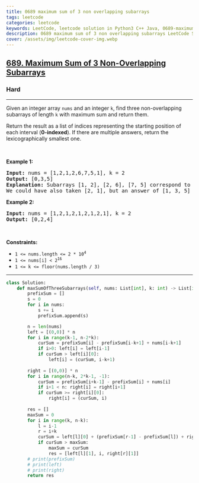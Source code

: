 ```yaml
---
title: 0689 maximum sum of 3 non overlapping subarrays
tags: leetcode
categories: leetcode
keywords: LeetCode, leetcode solution in Python3 C++ Java, 0689-maximum-sum-of-3-non-overlapping-subarrays solution
description: 0689 maximum sum of 3 non overlapping subarrays LeetCode Solution Explained
cover: /assets/img/leetcode-cover-img.webp
---
```



<h2><a href="https://leetcode.com/problems/maximum-sum-of-3-non-overlapping-subarrays/">689. Maximum Sum of 3 Non-Overlapping Subarrays</a></h2><h3>Hard</h3><hr><div><p>Given an integer array <code>nums</code> and an integer <code>k</code>, find three non-overlapping subarrays of length <code>k</code> with maximum sum and return them.</p>

<p>Return the result as a list of indices representing the starting position of each interval (<strong>0-indexed</strong>). If there are multiple answers, return the lexicographically smallest one.</p>

<p>&nbsp;</p>
<p><strong class="example">Example 1:</strong></p>

<pre><strong>Input:</strong> nums = [1,2,1,2,6,7,5,1], k = 2
<strong>Output:</strong> [0,3,5]
<strong>Explanation:</strong> Subarrays [1, 2], [2, 6], [7, 5] correspond to the starting indices [0, 3, 5].
We could have also taken [2, 1], but an answer of [1, 3, 5] would be lexicographically larger.
</pre>

<p><strong class="example">Example 2:</strong></p>

<pre><strong>Input:</strong> nums = [1,2,1,2,1,2,1,2,1], k = 2
<strong>Output:</strong> [0,2,4]
</pre>

<p>&nbsp;</p>
<p><strong>Constraints:</strong></p>

<ul>
	<li><code>1 &lt;= nums.length &lt;= 2 * 10<sup>4</sup></code></li>
	<li><code>1 &lt;= nums[i] &lt;&nbsp;2<sup>16</sup></code></li>
	<li><code>1 &lt;= k &lt;= floor(nums.length / 3)</code></li>
</ul>
</div>

---




```python
class Solution:
    def maxSumOfThreeSubarrays(self, nums: List[int], k: int) -> List[int]:
        prefixSum = []
        s = 0
        for i in nums:
            s += i
            prefixSum.append(s)

        n = len(nums)
        left = [(0,0)] * n
        for i in range(k-1, n-2*k):
            curSum = prefixSum[i] - prefixSum[i-k+1] + nums[i-k+1]
            if i>0: left[i] = left[i-1]
            if curSum > left[i][0]:
                left[i] = (curSum, i-k+1)
        
        right = [(0,0)] * n
        for i in range(n-k, 2*k-1, -1):
            curSum = prefixSum[i+k-1] - prefixSum[i] + nums[i]
            if i+1 < n: right[i] = right[i+1]
            if curSum >= right[i][0]:
                right[i] = (curSum, i)
        
        res = []
        maxSum = 0
        for i in range(k, n-k):
            l = i-1
            r = i+k
            curSum = left[l][0] + (prefixSum[r-1] - prefixSum[l]) + right[r][0]
            if curSum > maxSum:
                maxSum = curSum
                res = [left[l][1], i, right[r][1]]
        # print(prefixSum)
        # print(left)
        # print(right)
        return res
        
                
            
```
